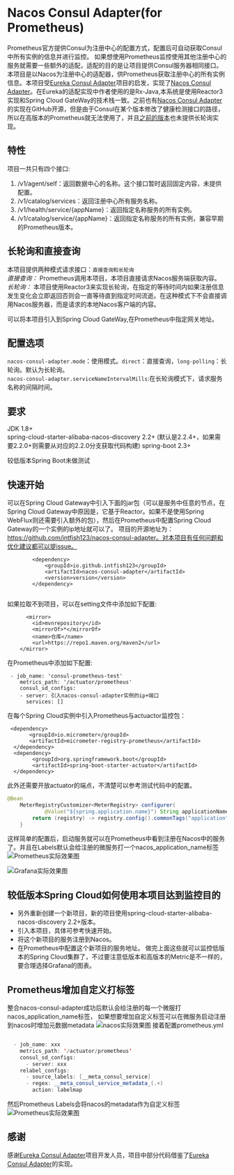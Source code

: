 # Nacos Consul Adapter(for Prometheus)
Prometheus官方提供Consul为注册中心的配置方式，配置后可自动获取Consul中所有实例的信息并进行监控。  如果想使用Prometheus监控使用其他注册中心的服务就需要一些额外的适配，适配的目的是让项目提供Consul服务器相同接口。  
本项目是以Nacos为注册中心的适配器，供Prometheus获取注册中心的所有实例信息。本项目受<a href='https://github.com/twinformatics/eureka-consul-adapter'>Eureka Consul Adapter</a>项目的启发，实现了<a href = 'https://github.com/intfish123/nacos-consul-adapter'>Nacos Consul Adapter</a>。在Eureka的适配实现中作者使用的是Rx-Java,本系统是使用Reactor3实现和Spring Cloud GateWay的技术栈一致。之前也有<a href='https://github.com/yueyemisi/nacos-consul-adapter'>Nacos Consul Adapter</a>的实现在GitHub开源，但是由于Consul在某个版本修改了健康检测接口的路径，所以在高版本的Prometheus就无法使用了，并且<a href = 'https://github.com/yueyemisi/nacos-consul-adapter'>之前的版本</a>也未提供长轮询实现。  

## 特性
项目一共只有四个接口:  
1. /v1/agent/self：返回数据中心的名称。这个接口暂时返回固定内容，未提供配置。
2. /v1/catalog/services：返回注册中心所有服务名称。
3. /v1/health/service/{appName}：返回指定名称服务的所有实例。
4. /v1/catalog/service/{appName}：返回指定名称服务的所有实例，兼容早期的Prometheus版本。

## 长轮询和直接查询  
本项目提供两种模式请求接口：`直接查询和长轮询`  
*直接查询：* Prometheus调用本项目，本项目直接请求Nacos服务端获取内容。  
*长轮询：* 本项目使用Reactor3来实现长轮询，在指定的等待时间内如果注册信息发生变化会立即返回否则会一直等待直到指定时间流逝。在这种模式下不会直接调用Nacos服务器，而是请求的本地Nacos客户端的内容。  

可以将本项目引入到Spring Cloud GateWay,在Prometheus中指定网关地址。  

## 配置选项
`nacos-consul-adapter.mode`：使用模式。`direct`：直接查询，`long-polling`：长轮询。默认为长轮询。  
`nacos-consul-adapter.serviceNameIntervalMills`:在长轮询模式下，请求服务名称的间隔时间。  


## 要求
JDK 1.8+  
spring-cloud-starter-alibaba-nacos-discovery 2.2+  (默认是2.2.4+，如果需要2.2.0+则需要从对应的2.2.0分支获取代码构建)
spring-boot 2.3+  

较低版本Spring Boot未做测试



## 快速开始  
可以在Spring Cloud Gateway中引入下面的jar包（可以是服务中任意的节点，在Spring Cloud Gateway中原因是，它基于Reactor。如果不是使用Spring WebFlux则还需要引入额外的包），然后在Prometheus中配置Spring Cloud Gateway的一个实例的ip地址就可以了。
项目的开源地址为：https://github.com/intfish123/nacos-consul-adapter。对本项目有任何问题和优化建议都可以提issue。
```
        <dependency>
            <groupId>io.github.intfish123</groupId>
            <artifactId>nacos-consul-adapter</artifactId>
            <version>version</version>
        </dependency> 
        
```
如果拉取不到项目，可以在setting文件中添加如下配置:
```$xslt
      <mirror>
		<id>mvnrepository</id>
		<mirrorOf>*</mirrorOf>
		<name>仓库</name>
		<url>https://repo1.maven.org/maven2</url>
	</mirror>
```
在Prometheus中添加如下配置:  
```
 - job_name: 'consul-prometheus-test'
    metrics_path: '/actuator/prometheus'
    consul_sd_configs:
    - server: 引入nacos-consul-adapter实例的ip+端口
      services: []
```
在每个Spring Cloud实例中引入Prometheus与actuactor监控包：
```
 <dependency>
       <groupId>io.micrometer</groupId>
       <artifactId>micrometer-registry-prometheus</artifactId>
  </dependency>
  <dependency>
        <groupId>org.springframework.boot</groupId>
        <artifactId>spring-boot-starter-actuator</artifactId>
  </dependency>
```
此外还需要开放actuator的端点，不清楚可以参考测试代码中的配置。
```java
@Bean
    MeterRegistryCustomizer<MeterRegistry> configurer(
            @Value("${spring.application.name}") String applicationName) {
        return (registry) -> registry.config().commonTags("application", applicationName);
    }
```
这样简单的配置后，启动服务就可以在Prometheus中看到注册在Nacos中的服务了。并且在Labels默认会给注册的微服务打一个nacos_application_name标签
![Prometheus实际效果图](https://user-images.githubusercontent.com/36329283/206843239-3057b673-51e8-4c53-87cf-a94a2288f3c7.png)

![Grafana实际效果图](https://img-blog.csdnimg.cn/20210626172040746.png?x-oss-process=image/watermark,type_ZmFuZ3poZW5naGVpdGk,shadow_10,text_aHR0cHM6Ly9ibG9nLmNzZG4ubmV0L0xDQlVTSElIQUhB,size_16,color_FFFFFF,t_70)

## 较低版本Spring Cloud如何使用本项目达到监控目的
- 另外重新创建一个新项目，新的项目使用spring-cloud-starter-alibaba-nacos-discovery 2.2+版本。
- 引入本项目，具体可参考快速开始。
- 将这个新项目的服务注册到Nacos。
- 在Prometheus中配置这个新项目的服务地址。
做完上面这些就可以监控低版本的Spring Cloud集群了，不过要注意低版本和高版本的Metric是不一样的，要合理选择Grafana的图表。
## Prometheus增加自定义打标签

整合nacos-consul-adapter成功后默认会给注册的每一个微服打nacos_application_name标签， 如果想要增加自定义标签可以在微服务启动注册到nacos时增加元数据metadata
![nacos实际效果图](https://user-images.githubusercontent.com/36329283/206841787-5730385a-876d-40e9-96ef-529b753fa664.png)
接着配置prometheus.yml
```java

  - job_name: xxx
    metrics_path: '/actuator/prometheus'
    consul_sd_configs:
      - server: xxx
    relabel_configs:
      - source_labels: [__meta_consul_service]
      - regex: __meta_consul_service_metadata_(.+)
        action: labelmap
```

然后Prometheus Labels会将nacos的metadata作为自定义标签
![Prometheus实际效果图](https://user-images.githubusercontent.com/36329283/206841939-33f48649-5124-4810-8942-abd54fbee063.png)





## 感谢  
感谢<a href='https://github.com/twinformatics/eureka-consul-adapter'>Eureka Consul Adapter</a>项目开发人员，项目中部分代码借鉴了<a href='https://github.com/twinformatics/eureka-consul-adapter'>Eureka Consul Adapter</a>的实现。

